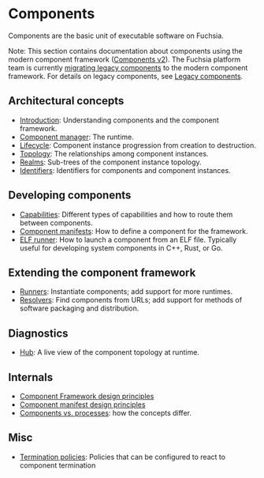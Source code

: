 # Components

Components are the basic unit of executable software on Fuchsia.

Note: This section contains documentation about components using the modern
component framework ([Components v2][glossary.components v2]). The Fuchsia
platform team is currently [migrating legacy components][migration] to the
modern component framework. For details on legacy components, see
[Legacy components][legacy-components].

## Architectural concepts

-   [Introduction](introduction.md): Understanding components and the component
    framework.
-   [Component manager](component_manager.md): The runtime.
-   [Lifecycle](lifecycle.md): Component instance progression from creation to
    destruction.
-   [Topology](topology.md): The relationships among component instances.
-   [Realms](realms.md): Sub-trees of the component instance topology.
-   [Identifiers](identifiers.md): Identifiers for components and
    component instances.

## Developing components

-   [Capabilities](capabilities/README.md): Different types of capabilities and
    how to route them between components.
-   [Component manifests](component_manifests.md): How to define a component for
    the framework.
-   [ELF runner](elf_runner.md): How to launch a component from an ELF file.
    Typically useful for developing system components in C++, Rust, or Go.

## Extending the component framework

-   [Runners](capabilities/runners.md): Instantiate components; add support for
    more runtimes.
-   [Resolvers](capabilities/resolvers.md): Find components from URLs; add
    support for methods of software packaging and distribution.

## Diagnostics

-   [Hub](hub.md): A live view of the component topology at runtime.

## Internals

-   [Component Framework design principles](design_principles.md)
-   [Component manifest design principles][rfc0093]
-   [Components vs. processes](components_vs_processes.md): how the concepts
    differ.

## Misc

-   [Termination policies](termination_policies.md): Policies that
    can be configured to react to component termination

[glossary.components v1]: /docs/glossary/README.md#components-v1
[glossary.components v2]: /docs/glossary/README.md#components-v2
[legacy-components]: /docs/concepts/components/v1/README.md
[migration]: /docs/contribute/open_projects/components/migration.md
[rfc0093]: /docs/contribute/governance/rfcs/0093_component_manifest_design_principles.md
